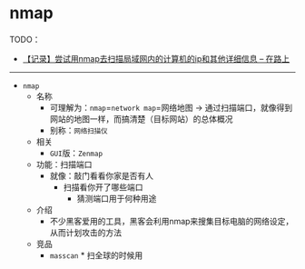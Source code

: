 # nmap


TODO：

* [【记录】尝试用nmap去扫描局域网内的计算机的ip和其他详细信息 – 在路上](https://www.crifan.com/try_use_nmap_to_scan_local_active_pc_got_ip_and_other_info/)

---

* `nmap`
  * 名称
    * 可理解为：`nmap`=`network map`=网络地图 -> 通过扫描端口，就像得到网站的地图一样，而搞清楚（目标网站）的总体概况
    * 别称：`网络扫描仪`
  * 相关
    * `GUI`版：`Zenmap`
  * 功能：扫描端口
    * 就像：敲门看看你家是否有人
      * 扫描看你开了哪些端口
          * 猜测端口用于何种用途
  * 介绍
    * 不少黑客爱用的工具，黑客会利用nmap来搜集目标电脑的网络设定，从而计划攻击的方法
  * 竞品
    * `masscan`
          * 扫全球的时候用
